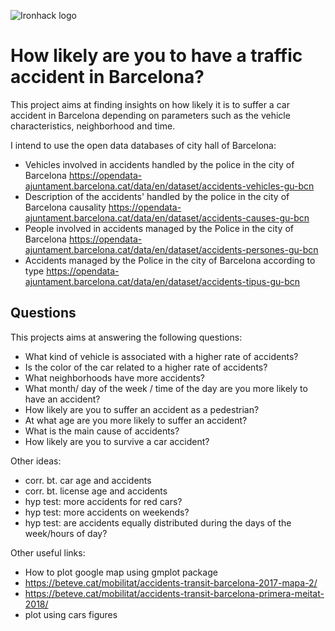 ![Ironhack logo](https://i.imgur.com/1QgrNNw.png)

# How likely are you to have a traffic accident in Barcelona?

This project aims at finding insights on how likely it is to suffer a car accident in Barcelona depending on parameters such as the vehicle characteristics, neighborhood and time.

I intend to use the open data databases of city hall of Barcelona:
* Vehicles involved in accidents handled by the police in the city of Barcelona
https://opendata-ajuntament.barcelona.cat/data/en/dataset/accidents-vehicles-gu-bcn
* Description of the accidents' handled by the police in the city of Barcelona causality
https://opendata-ajuntament.barcelona.cat/data/en/dataset/accidents-causes-gu-bcn
* People involved in accidents managed by the Police in the city of Barcelona
https://opendata-ajuntament.barcelona.cat/data/en/dataset/accidents-persones-gu-bcn
* Accidents managed by the Police in the city of Barcelona according to type
https://opendata-ajuntament.barcelona.cat/data/en/dataset/accidents-tipus-gu-bcn

## Questions
This projects aims at answering the following questions:
* What kind of vehicle is associated with a higher rate of accidents?
* Is the color of the car related to a higher rate of accidents?
* What neighborhoods have more accidents?
* What month/ day of the week / time of the day are you more likely to have an accident?
* How likely are you to suffer an accident as a pedestrian?
* At what age are you more likely to suffer an accident?
* What is the main cause of accidents?
* How likely are you to survive a car accident?

Other ideas: 
* corr. bt. car age and accidents
* corr. bt. license age and accidents
* hyp test: more accidents for red cars?
* hyp test: more accidents on weekends?
* hyp test: are accidents equally distributed during the days of the week/hours of day?

Other useful links:
* How to plot google map using gmplot package
* https://beteve.cat/mobilitat/accidents-transit-barcelona-2017-mapa-2/
* https://beteve.cat/mobilitat/accidents-transit-barcelona-primera-meitat-2018/
* plot using cars figures


